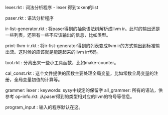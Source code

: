 lexer.rkt : 词法分析程序
	- lexer 得到token的list

paser.rkt : 语法分析程序

ir-list-generator.rkt : 将paser得到的抽象语法树解析成llvm ir。此时的输出还是一些列表，还带有一些不应该输出的信息，比如类型。

print-llvm-ir.rkt : 将ir-list-generator得到的列表变成llvm ir的方式输出到标准输出流。这时候的应该就是能跑起来的llvm ir代码。

tool.rkt : 分离出来一些小工具函数，比如make-counter。

cal_const.rkt : 这个文件提供的函数主要处理全局变量，比如常数全局变量的注册，全局变量初值的计算等。

grammer:
	lexer   : 
	keywords: sysy中规定的保留字
	all_grammer: 所有的语法，供参考
	op-info.rkt: 从paser得到的类型相对应的llvm的符号等信息。



program_input : 输入的程序默认在这。